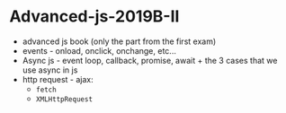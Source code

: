 # Advanced-js-2019B-II

* advanced js book (only the part from the first exam)
* events - onload, onclick, onchange, etc...
* Async js - event loop, callback, promise, await + the 3 cases that we use async in js
* http request - ajax:
  * `fetch`
  * `XMLHttpRequest`
